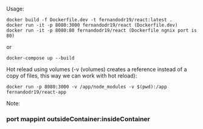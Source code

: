 Usage:

```docker
docker build -f Dockerfile.dev -t fernandodr19/react:latest .
docker run -it -p 8080:3000 fernandodr19/react (Dockerfile.dev)
docker run -it -p 8080:80 fernandodr19/react (Dockerfile ngnix port is 80)
```

or

```docker
docker-compose up --build
```






Hot relead using volumes (-v (volumes) creates a reference instead of a copy of files, this way we can work with hot reload):
```docker
docker run -p 8080:3000 -v /app/node_modules -v $(pwd):/app fernandodr19/react-app
```

Note:
### port mappint outsideContainer:insideContainer
